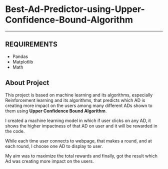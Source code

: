 # Best-Ad-Predictor-using-Upper-Confidence-Bound-Algorithm
_________________________________________________________________________________________________________________

## REQUIREMENTS

* Pandas
* Matplotlib
* Math

## About Project 

This project is based on machine learning and its algorithms, especially Reinforcement learning and its algorithms, that predicts which AD is creating more impact on the users among many different ADs shown to them using **Upper Confidence Bound Algorithm**.

I created a machine learning model in which if user clicks on any AD, it shows the higher impactness of that AD on user and it will be rewarded in the code. 

While each time user connects to webpage, that makes a round, and at each round, I choose one AD to display to user.

My aim was to maximize the total rewards and finally, got the result which Ad was creating more impact on the users.
